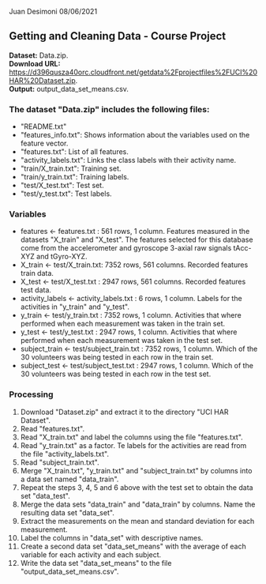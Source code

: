 Juan Desimoni
08/06/2021

## Getting and Cleaning Data - Course Project
**Dataset:** Data.zip.  
**Download URL:** https://d396qusza40orc.cloudfront.net/getdata%2Fprojectfiles%2FUCI%20HAR%20Dataset.zip.  
**Output:** output_data_set_means.csv.

### The dataset "Data.zip" includes the following files:
- "README.txt"
- "features_info.txt": Shows information about the variables used on the feature vector.
- "features.txt": List of all features.
- "activity_labels.txt": Links the class labels with their activity name.
- "train/X_train.txt": Training set.
- "train/y_train.txt": Training labels.
- "test/X_test.txt": Test set.
- "test/y_test.txt": Test labels.

### Variables
- features <- features.txt : 561 rows, 1 column. Features measured in the datasets "X_train" and "X_test". The features selected for this database come from the accelerometer and gyroscope 3-axial raw signals tAcc-XYZ and tGyro-XYZ.
- X_train <- test/X_train.txt: 7352 rows, 561 columns. Recorded features train data.
- X_test <- test/X_test.txt : 2947 rows, 561 columns. Recorded features test data.
- activity_labels <- activity_labels.txt : 6 rows, 1 column. Labels for the activities in "y_train" and "y_test".
- y_train <- test/y_train.txt : 7352 rows, 1 column. Activities that where performed when each measurement was taken in the train set.
- y_test <- test/y_test.txt : 2947 rows, 1 column. Activities that where performed when each measurement was taken in the test set.
- subject_train <- test/subject_train.txt : 7352 rows, 1 column. Which of the 30 volunteers was being tested in each row in the train set.
- subject_test <- test/subject_test.txt : 2947 rows, 1 column. Which of the 30 volunteers was being tested in each row in the test set.

### Processing
1. Download "Dataset.zip" and extract it to the directory "UCI HAR Dataset".
2. Read "features.txt".
3. Read "X_train.txt" and label the columns using the file "features.txt".
4. Read "y_train.txt" as a factor. Te labels for the activities are read from the file "activity_labels.txt".
5. Read "subject_train.txt".
6. Merge "X_train.txt", "y_train.txt" and "subject_train.txt" by columns into a data set named "data_train".
7. Repeat the steps 3, 4, 5 and 6 above with the test set to obtain the data set "data_test".
8. Merge the data sets "data_train" and "data_train" by columns. Name the resulting data set "data_set".
9. Extract the measurements on the mean and standard deviation for each measurement.
10. Label the columns in "data_set" with descriptive names.
11. Create a second data set "data_set_means" with the average of each variable for each activity and each subject.
12. Write the data set "data_set_means" to the file "output_data_set_means.csv".
